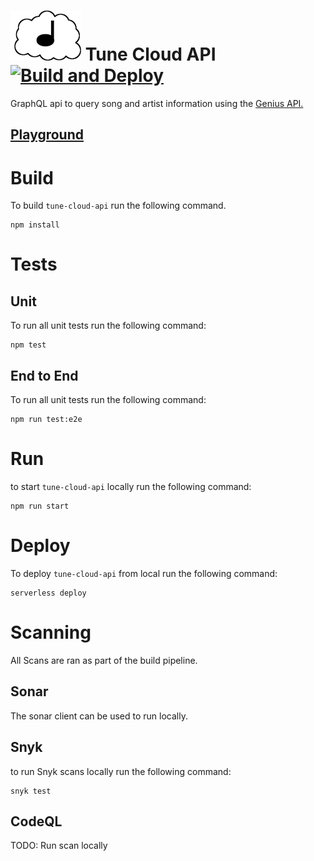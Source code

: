 # ![tune-cloud-logo](https://github.com/tune-cloud/tune-cloud-images/blob/main/logo.png?raw=true) Tune Cloud API [![Build and Deploy](https://github.com/tune-cloud/tune-cloud-api/actions/workflows/build.yml/badge.svg)](https://github.com/tune-cloud/tune-cloud-api/actions/workflows/build.yml) 
GraphQL api to query song and artist information using the [Genius API.](https://genius.com/)

## [Playground](https://nbl977s1aj.execute-api.us-east-1.amazonaws.com/dev/graphql)

# Build
To build `tune-cloud-api` run the following command.

```shell
npm install
```

# Tests

## Unit
To run all unit tests run the following command:

```shell
npm test
```

## End to End
To run all unit tests run the following command:

```shell
npm run test:e2e
```

# Run

to start `tune-cloud-api` locally run the following command:

```shell
npm run start
```

# Deploy
To deploy `tune-cloud-api` from local run the following command:
```shell
serverless deploy
```

# Scanning

All Scans are ran as part of the build pipeline.

## Sonar

The sonar client can be used to run locally.

## Snyk
to run Snyk scans locally run the following command:

```shell
snyk test
```

## CodeQL
TODO: Run scan locally
